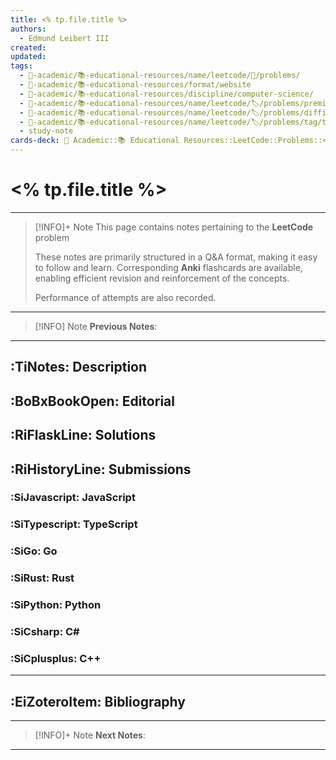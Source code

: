 ```yaml
---
title: <% tp.file.title %>
authors:
  - Edmund Leibert III
created: 
updated: 
tags:
  - 🔴-academic/📚-educational-resources/name/leetcode/🔖/problems/
  - 🔴-academic/📚-educational-resources/format/website
  - 🔴-academic/📚-educational-resources/discipline/computer-science/
  - 🔴-academic/📚-educational-resources/name/leetcode/🏷️/problems/premium/
  - 🔴-academic/📚-educational-resources/name/leetcode/🏷️/problems/difficulty/
  - 🔴-academic/📚-educational-resources/name/leetcode/🏷️/problems/tag/topic/
  - study-note
cards-deck: 🔴 Academic::📚 Educational Resources::LeetCode::Problems::<% tp.file.title %>
---
```


# <% tp.file.title %>

---

> [!INFO]+ Note
> This page contains notes pertaining to the **LeetCode** problem 
> 
> These notes are primarily structured in a Q&A format, making it easy to follow and learn. Corresponding **Anki** flashcards are available, enabling efficient revision and reinforcement of the concepts.
> 
> Performance of attempts are also recorded.

---

> [!INFO] Note
> **Previous Notes**:
> 

---

## :TiNotes: Description

## :BoBxBookOpen: Editorial

## :RiFlaskLine: Solutions

## :RiHistoryLine: Submissions

### :SiJavascript: JavaScript

### :SiTypescript: TypeScript

### :SiGo: Go

### :SiRust: Rust

### :SiPython: Python

### :SiCsharp: C\#

### :SiCplusplus: C++

---

## :EiZoteroItem: Bibliography

---

> [!INFO]+ Note
> **Next Notes**:
> 

---